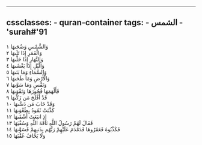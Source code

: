 
---
cssclasses:
    - quran-container
tags:
    - الشمس
    - 'surah#'91
---

وَالشَّمْسِ وَضُحَىهَا  ١<br>
وَالْقَمَرِ إِذَا تَلَىهَا  ٢<br>
وَالنَّهَارِ إِذَا جَلَّىهَا  ٣<br>
وَالَّيْلِ إِذَا يَغْشَىهَا  ٤<br>
وَالسَّمَاءِ وَمَا بَنَىهَا  ٥<br>
وَالْأَرْضِ وَمَا طَحَىهَا  ٦<br>
وَنَفْسٍ وَمَا سَوَّىهَا  ٧<br>
فَأَلْهَمَهَا فُجُورَهَا وَتَقْوَىهَا  ٨<br>
قَدْ أَفْلَحَ مَن زَكَّىهَا  ٩<br>
وَقَدْ خَابَ مَن دَسَّىهَا  ١۰<br>
كَذَّبَتْ ثَمُودُ بِطَغْوَىهَا  ١١<br>
إِذِ انبَعَثَ أَشْقَىهَا  ١٢<br>
فَقَالَ لَهُمْ رَسُولُ اللَّهِ نَاقَةَ اللَّهِ وَسُقْيَهَا  ١٣<br>
فَكَذَّبُوهُ فَعَقَرُوهَا فَدَمْدَمَ عَلَيْهِمْ رَبُّهُم بِذَنبِهِمْ فَسَوَّىهَا  ١٤<br>
وَلَا يَخَافُ عُقْبَهَا  ١٥<br>
